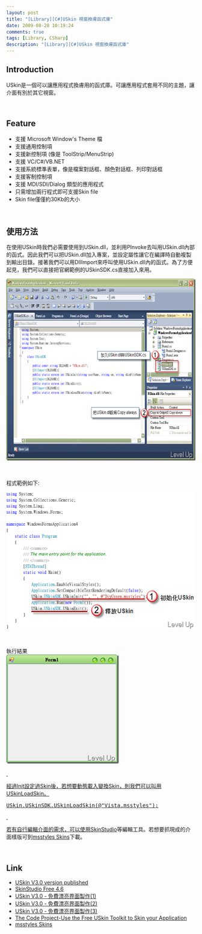 ```yaml
---
layout: post
title: "[Library][C#]USkin 視窗換膚函式庫"
date: 2009-08-28 10:19:24
comments: true
tags: [Library, CSharp]
description: "[Library][C#]USkin 視窗換膚函式庫"
---
```

<h2>Introduction</h2><p>USkin是一個可以讓應用程式換膚用的函式庫。可讓應用程式套用不同的主題，讓介面有別於其它視窗。</p><p> </p><h2>Feature</h2><ul><li>支援 Microsoft Window's Theme 檔</li><li>支援通用控制項</li><li>支援新控制項 (像是 ToolStrip/MenuStrip)</li><li>支援 VC/C#/VB.NET</li><li>支援系統標準表單，像是檔案對話框、顏色對話框、列印對話框</li><li>支援客制控制項</li><li>支援 MDI/SDI/Dialog 類型的應用程式</li><li>只需增加兩行程式即可支援Skin file</li><li>Skin file僅僅約30Kb的大小</li></ul><p> </p><h2>使用方法</h2><p>在使用USkin時我們必需要使用到USkin.dll，並利用PInvoke去叫用USkin.dll內部的函式。因此我們可以把USkin.dll加入專案，並設定屬性讓它在編譯時自動複製到輸出目錄。接著我們可以用DllImport來呼叫使用USkin.dll內的函式。為了方便起見，我們可以直接把官網範例的USkinSDK.cs直接加入來用。</p><p><img style="border-right-width: 0px; display: inline; border-top-width: 0px; border-bottom-width: 0px; border-left-width: 0px" title="image" border="0" alt="image" width="639" height="484" src="\images\posts\10301\image1_thumb.png" /></a></p><p> </p><p>程式範例如下:</p><p><a rel="lightbox" href="http://files.dotblogs.com.tw/larrynung/0908/USKin_13FDF/image_2.png"><img style="border-right-width: 0px; display: inline; border-top-width: 0px; border-bottom-width: 0px; border-left-width: 0px" title="image" border="0" alt="image" width="541" height="364" src="\images\posts\10301\image_thumb.png" /></a></p><p> </p><p>執行結果 <br /><a rel="lightbox" href="http://files.dotblogs.com.tw/larrynung/0908/USKin_13FDF/image_4.png"><img style="border-right-width: 0px; display: inline; border-top-width: 0px; border-bottom-width: 0px; border-left-width: 0px" title="image" border="0" alt="image" width="300" height="290" src="\images\posts\10301\image_thumb_1.png" /></p><p> </p><p>經過Init設定過Skin後，若想要動態載入變換Skin，則我們可以叫用USkinLoadSkin。</p><div style="padding-bottom: 0px; margin: 0px; padding-left: 0px; padding-right: 0px; display: inline; float: none; padding-top: 0px" id="scid:812469c5-0cb0-4c63-8c15-c81123a09de7:da1e086e-da14-42ad-ab8a-90056c0de3d9" class="wlWriterEditableSmartContent"><pre class="c:nocontrols" name="code">
USkin.USkinSDK.USkinLoadSkin(@"Vista.msstyles");</pre></div><p> </p><p>若有自行編輯介面的需求，可以使用SkinStudio</a>等編輯工具。若想要抓現成的介面樣版可到<a target="_blank" href="http://www.skinbase.org/Application/msstyles/135">msstyles Skins</a>下載。</p><p> </p><h2>Link</h2><ul><li><a target="_blank" href="http://www.neemedia.com/newsite/index.php?category=5">USkin V3.0 version published</a></li><li><a title="http://www.softking.com.tw/soft/clickcount.asp?fid3=10769" target="_blank" href="http://www.softking.com.tw/soft/clickcount.asp?fid3=10769">SkinStudio Free 4.6</a></li><li><a target="_blank" href="http://www.dotblogs.com.tw/flyup2005/archive/2009/07/22/9636.aspx">USkin V3.0 - 免費漂亮界面製作(1)</a></li><li><a target="_blank" href="http://www.dotblogs.com.tw/flyup2005/archive/2009/07/22/9637.aspx">USkin V3.0 - 免費漂亮界面製作(2)</a></li><li><a target="_blank" href="http://www.dotblogs.com.tw/flyup2005/archive/2009/07/23/9645.aspx">USkin V3.0 - 免費漂亮界面製作(3)</a> </li><li><a target="_blank" href="http://www.codeproject.com/KB/library/USkin.aspx?msg=2814769">The Code Project-Use the Free USkin Toolkit to Skin your Application</a></li><li><a target="_blank" href="http://www.skinbase.org/Application/msstyles/135">msstyles Skins</li></ul>